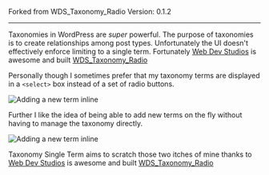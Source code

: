 Forked from WDS_Taxonomy_Radio Version: 0.1.2

-----

Taxonomies in WordPress are *super* powerful. The purpose of taxonomies is to create relationships among post types. Unfortunately the UI doesn't effectively enforce limiting to a single term. Fortunately [Web Dev Studios](http://webdevstudios.com/) is awesome and built [WDS_Taxonomy_Radio](https://github.com/WebDevStudios/WDS_Taxonomy_Radio)

Personally though I sometimes prefer that my taxonomy terms are displayed in a `<select>` box instead of a set of radio buttons. 

![Adding a new term inline](https://d1zjcuqflbd5k.cloudfront.net/files/acc_2093/snEc?response-content-disposition=inline;%20filename=Screenshot%20on%202014-08-29%20at%2020%3A10%3A39.png&Expires=1409357513&Signature=dLMwU9FQfHm2E8bvhpT0Bef3G8l1r2~zVHzOIvaqtmPXtdpEWpJwMd4-jroym9NteJhfQPg2wg0mlJl-65w295LQml6TDRv4A7S3ahAuKRAyXYcHJOsgTiwCyl3~vwJOgA6GXstNOUgcb4aowL3nJmtRpzEqMc-UbvOjysgI9KU_&Key-Pair-Id=APKAJTEIOJM3LSMN33SA)

Further I like the idea of being able to add new terms on the fly without having to manage the taxonomy directly.

![Adding a new term inline](https://d1zjcuqflbd5k.cloudfront.net/files/acc_2093/alPi?response-content-disposition=inline;%20filename=add-new-term.png&Expires=1409357360&Signature=cxInTdYpk6JVnQVxlMUn9QtxZngZoMRYW9QtUJJLZoOFFtMWQQLsuyDu2gpWqhP9GImH9l8-cwfpnzKn1QB6mRk2g-9Rw1awlHNnwuo8xTr4OKmeyVMqL~Nt3E46vuv6EpQwsvUgoXPS8RZOg2O3BZtoWwiMqxGfpLMhz3YdSaA_&Key-Pair-Id=APKAJTEIOJM3LSMN33SA)

Taxonomy Single Term aims to scratch those two itches of mine thanks to [Web Dev Studios](http://webdevstudios.com/) is awesome and built [WDS_Taxonomy_Radio](https://github.com/WebDevStudios/WDS_Taxonomy_Radio)
